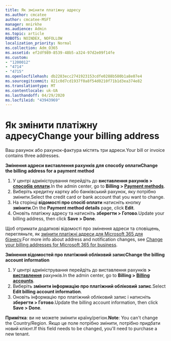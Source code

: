 ```yaml
---
title: Як змінити платіжну адресу
ms.author: cmcatee
author: cmcatee-MSFT
manager: mnirkhe
ms.audience: Admin
ms.topic: article
ROBOTS: NOINDEX, NOFOLLOW
localization_priority: Normal
ms.collection: Adm_O365
ms.assetid: ef2df989-8539-48b5-a324-97d2e09f14fe
ms.custom:
- "1200012"
- "4714"
- "4715"
ms.openlocfilehash: db2283ecc2741923153cdfe0288b580b1a8e07e4
ms.sourcegitcommit: 821c0d7cd1937f0a8f54d0210f71b1d3ea374e82
ms.translationtype: MT
ms.contentlocale: uk-UA
ms.lasthandoff: 04/29/2020
ms.locfileid: "43943969"
---
```

# <a name="change-your-billing-address"></a><span data-ttu-id="5e41a-102">Як змінити платіжну адресу</span><span class="sxs-lookup"><span data-stu-id="5e41a-102">Change your billing address</span></span>

<span data-ttu-id="5e41a-103">Ваш рахунок або рахунок-фактура містять три адреси.</span><span class="sxs-lookup"><span data-stu-id="5e41a-103">Your bill or invoice contains three addresses.</span></span>

<span data-ttu-id="5e41a-104">**Змінення адреси виставлення рахунків для способу оплати**</span><span class="sxs-lookup"><span data-stu-id="5e41a-104">**Change the billing address for a payment method**</span></span>

1. <span data-ttu-id="5e41a-105">У центрі адміністрування перейдіть до **виставлення рахунків > [способів оплати](https://go.microsoft.com/fwlink/p/?linkid=2018806)**.</span><span class="sxs-lookup"><span data-stu-id="5e41a-105">In the admin center, go to **Billing > [Payment methods](https://go.microsoft.com/fwlink/p/?linkid=2018806)**.</span></span>
2. <span data-ttu-id="5e41a-106">Виберіть кредитну картку або банківський рахунок, яку потрібно змінити.</span><span class="sxs-lookup"><span data-stu-id="5e41a-106">Select the credit card or bank account that you want to change.</span></span>
3. <span data-ttu-id="5e41a-107">На сторінці **відомості про спосіб оплати** натисніть кнопку **змінити**.</span><span class="sxs-lookup"><span data-stu-id="5e41a-107">On the **Payment method details** page, click **Edit**.</span></span>
4. <span data-ttu-id="5e41a-108">Оновіть платіжну адресу та натисніть **зберегти > Готово**.</span><span class="sxs-lookup"><span data-stu-id="5e41a-108">Update your billing address, then click **Save > Done**.</span></span>

<span data-ttu-id="5e41a-109">Щоб отримати додаткові відомості про змінення адреси та сповіщень, перегляньте, як [змінити платіжні адреси для Microsoft 365 для бізнесу](https://docs.microsoft.com/microsoft-365/commerce/billing-and-payments/change-your-billing-addresses?view=o365-worldwide).</span><span class="sxs-lookup"><span data-stu-id="5e41a-109">For more info about address and notification changes, see [Change your billing addresses for Microsoft 365 for business](https://docs.microsoft.com/microsoft-365/commerce/billing-and-payments/change-your-billing-addresses?view=o365-worldwide).</span></span>

<span data-ttu-id="5e41a-110">**Змінення відомостей про платіжний обліковий запис**</span><span class="sxs-lookup"><span data-stu-id="5e41a-110">**Change the billing account information**</span></span>

1. <span data-ttu-id="5e41a-111">У центрі адміністрування перейдіть до виставлення рахунків **> [виставлення](https://admin.microsoft.com/Adminportal/Home?source=applauncher#/BillingAccounts/billing-accounts)** рахунків.</span><span class="sxs-lookup"><span data-stu-id="5e41a-111">In the admin center, go to **Billing > [Billing accounts](https://admin.microsoft.com/Adminportal/Home?source=applauncher#/BillingAccounts/billing-accounts)**.</span></span>
2. <span data-ttu-id="5e41a-112">Виберіть **змінити інформацію про платіжний обліковий запис**.</span><span class="sxs-lookup"><span data-stu-id="5e41a-112">Select **Edit billing account information**.</span></span>
3. <span data-ttu-id="5e41a-113">Оновіть інформацію про платіжний обліковий запис і натисніть **зберегти > Готово**.</span><span class="sxs-lookup"><span data-stu-id="5e41a-113">Update the billing account information, then click **Save > Done**.</span></span>

<span data-ttu-id="5e41a-114">**Примітка**: ви не можете змінити країну/регіон.</span><span class="sxs-lookup"><span data-stu-id="5e41a-114">**Note**: You can't change the Country/Region.</span></span> <span data-ttu-id="5e41a-115">Якщо це поле потрібно змінити, потрібно придбати новий клієнт.</span><span class="sxs-lookup"><span data-stu-id="5e41a-115">If this field needs to be changed, you'll need to purchase a new tenant.</span></span>
